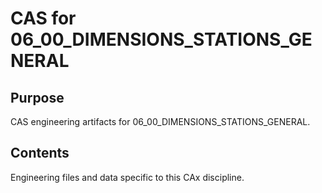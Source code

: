 # CAS for 06_00_DIMENSIONS_STATIONS_GENERAL

## Purpose
CAS engineering artifacts for 06_00_DIMENSIONS_STATIONS_GENERAL.

## Contents
Engineering files and data specific to this CAx discipline.
